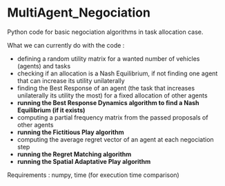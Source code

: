 # MultiAgent_Negociation
Python code for basic negociation algorithms in task allocation case.

What we can currently do with the code :
 - defining a random utility matrix for a wanted number of vehicles (agents) and tasks 
 - checking if an allocation is a Nash Equilibrium, if not finding one agent that can increase its utility unilaterally
 - finding the Best Response of an agent (the task that increases unilaterally its utility the most) for a fixed allocation of other agents
 - **running the Best Response Dynamics algorithm to find a Nash Equilibrium (if it exists)**
 - computing a partial frequency matrix from the passed proposals of other agents
 - **running the Fictitious Play algorithm**
 - computing the average regret vector of an agent at each negociation step
 - **running the Regret Matching algorithm**
 - **running the Spatial Adaptative Play algorithm**

Requirements : numpy, time (for execution time comparison)
